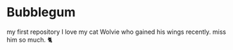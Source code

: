 # Bubblegum
my first repository
I love my cat Wolvie who gained his wings recently. miss him so much. 🐈
